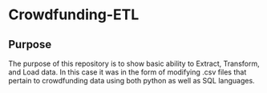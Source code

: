 # Crowdfunding-ETL
## Purpose
The purpose of this repository is to show basic ability to Extract, Transform, and Load data. In this case it was in the form of modifying .csv files that pertain to crowdfunding data using both python as well as SQL languages. 

